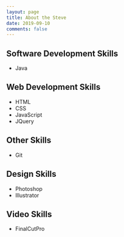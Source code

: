 ```yaml
---
layout: page
title: About the Steve
date: 2019-09-10
comments: false
---
```

    
<center></center>


## Software Development Skills
* Java


## Web Development Skills
* HTML
* CSS
* JavaScript
* JQuery

## Other Skills
* Git


## Design Skills
* Photoshop
* Illustrator

## Video Skills
* FinalCutPro





      

